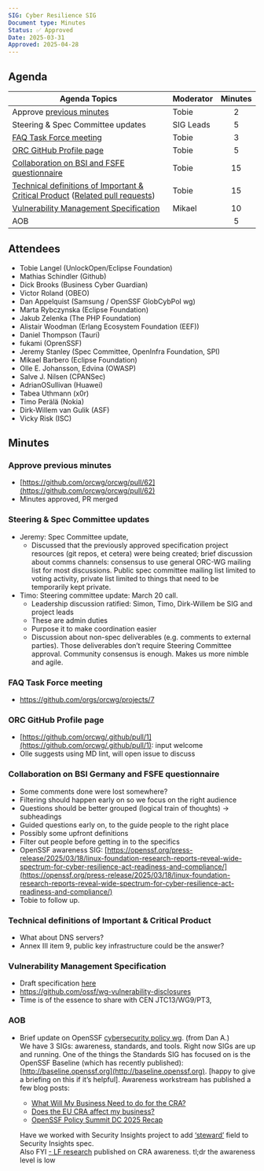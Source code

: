 ```yaml
---
SIG: Cyber Resilience SIG
Document type: Minutes
Status: ✅ Approved
Date: 2025-03-31
Approved: 2025-04-28
---
```


##  Agenda
 Agenda Topics | Moderator | Minutes |
| ----- | ----- | :---: |
| Approve [previous minutes](https://github.com/orcwg/orcwg/pull/62) | Tobie | 2 |
| Steering & Spec Committee updates | SIG Leads | 5 |
| [FAQ Task Force meeting](https://github.com/orcwg/orcwg/blob/main/MEETINGS.md#faq-task-force-call) | Tobie | 3 |
| [ORC GitHub Profile page](https://github.com/orcwg/.github/pull/1) | Tobie | 5 |
| [Collaboration on BSI and FSFE questionnaire](https://github.com/orcwg/cra-hub/tree/main/questionnaires#questionnaire-for-open-source-and-manufacturers) | Tobie | 15 | 
| [Technical definitions of Important & Critical Product](https://github.com/orcwg/cra-hub/blob/main/product-definitions/README.md#current-consultations) ([Related pull requests](https://github.com/orcwg/cra-hub/pulls?q=is:pr+is:open+label:%22Critical+and+Important+Products%22))| Tobie | 15 | 
| [Vulnerability Management Specification](https://github.com/orcwg/vulnerability-management-spec) | Mikael | 10 |
| AOB | | 5 |

## Attendees
 
 * Tobie Langel (UnlockOpen/Eclipse Foundation)  
 * Mathias Schindler (Github)  
 * Dick Brooks  (Business Cyber Guardian)  
 * Victor Roland (OBEO)  
 * Dan Appelquist (Samsung / OpenSSF GlobCybPol wg)  
* Marta Rybczynska (Eclipse Foundation)  
* Jakub Zelenka (The PHP Foundation)  
* Alistair Woodman (Erlang Ecosystem Foundation (EEF))  
* Daniel Thompson (Tauri)  
* fukami (OprenSSF)  
* Jeremy Stanley (Spec Committee, OpenInfra Foundation, SPI)  
* Mikael Barbero (Eclipse Foundation)  
* Olle E. Johansson, Edvina (OWASP)  
* Salve J. Nilsen (CPANSec)  
* AdrianOSullivan (Huawei)  
* Tabea Uthmann (x0r)  
* Timo Perälä (Nokia)  
* Dirk-Willem van Gulik (ASF)  
* Vicky Risk (ISC)


## Minutes

### Approve previous minutes

* [https://github.com/orcwg/orcwg/pull/62](https://github.com/orcwg/orcwg/pull/62)  
* Minutes approved, PR merged

### Steering & Spec Committee updates

* Jeremy: Spec Committee update,  
  * Discussed that the previously approved specification project resources (git repos, et cetera) were being created; brief discussion about comms channels: consensus to use general ORC-WG mailing list for most discussions. Public spec committee mailing list limited to voting activity, private list limited to things that need to be temporarily kept private.  
* Timo: Steering committee update: March 20 call.  
  * Leadership discussion ratified: Simon, Timo, Dirk-Willem be SIG and project leads  
  * These are admin duties  
  * Purpose it to make coordination easier  
  * Discussion about non-spec deliverables (e.g. comments to external parties). Those deliverables don’t require Steering Committee approval. Community consensus is enough. Makes us more nimble and agile.

### FAQ Task Force meeting

- https://github.com/orgs/orcwg/projects/7

### ORC GitHub Profile page

* [https://github.com/orcwg/.github/pull/1](https://github.com/orcwg/.github/pull/1): input welcome  
* Olle suggests using MD lint, will open issue to discuss

### Collaboration on BSI Germany and FSFE questionnaire

- Some comments done were lost somewhere?  
- Filtering should happen early on so we focus on the right audience  
- Questions should be better grouped (logical train of thoughts) \-\> subheadings  
- Guided questions early on, to the guide people to the right place  
- Possibly some upfront definitions  
- Filter out people before getting in to the specifics  
- OpenSSF awareness SIG: [https://openssf.org/press-release/2025/03/18/linux-foundation-research-reports-reveal-wide-spectrum-for-cyber-resilience-act-readiness-and-compliance/](https://openssf.org/press-release/2025/03/18/linux-foundation-research-reports-reveal-wide-spectrum-for-cyber-resilience-act-readiness-and-compliance/)  
- Tobie to follow up.

### Technical definitions of Important & Critical Product

- What about DNS servers?  
- Annex III item 9, public key infrastructure could be the answer?

### Vulnerability Management Specification

- Draft specification [here](https://github.com/orcwg/vulnerability-management-spec)     
- https://github.com/ossf/wg-vulnerability-disclosures  
- Time is of the essence to share with CEN JTC13/WG9/PT3,  

### AOB

* Brief update on OpenSSF [cybersecurity policy wg](https://github.com/ossf/wg-globalcyberpolicy). (from Dan A.)  
  We have 3 SIGs: awareness, standards, and tools. Right now SIGs are up and running. One of the things the Standards SIG has focused on is the OpenSSF Baseline (which has recently published): [http://baseline.openssf.org](http://baseline.openssf.org). \[happy to give a briefing on this if it’s helpful\]. Awareness workstream has published a few blog posts:   
  * [What Will My Business Need to do for the CRA?](https://openssf.org/blog/2025/03/24/what-will-my-business-need-to-do-for-the-eu-cra/)  
  * [Does the EU CRA affect my business?](https://openssf.org/blog/2025/02/20/does-the-eu-cra-affect-my-business/)  
  * [OpenSSF Policy Summit DC 2025 Recap](https://openssf.org/blog/2025/03/14/openssf-policy-summit-dc-2025-recap/)

  Have we worked with Security Insights project to add [‘steward’](https://github.com/ossf/security-insights-spec/pull/117) field to Security Insights spec.  
    Also FYI [\- LF research](https://openssf.org/press-release/2025/03/18/linux-foundation-research-reports-reveal-wide-spectrum-for-cyber-resilience-act-readiness-and-compliance/) published on CRA awareness. tl;dr the awareness level is low
